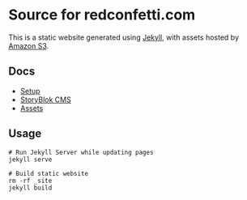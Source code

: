 # Source for redconfetti.com

This is a static website generated using [Jekyll](https://jekyllrb.com/),
with assets hosted by [Amazon S3](https://aws.amazon.com/s3/).

## Docs

* [Setup](/docs/setup.md)
* [StoryBlok CMS](/docs/storyblok.md)
* [Assets](/docs/assets.md)

## Usage

```shell
# Run Jekyll Server while updating pages
jekyll serve

# Build static website
rm -rf _site
jekyll build
```
